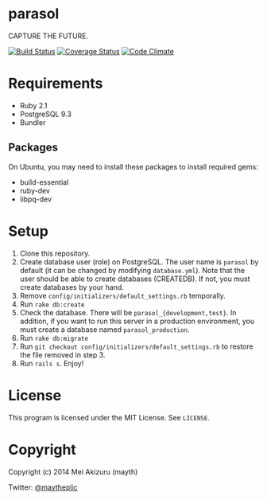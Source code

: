 parasol
=======

CAPTURE THE FUTURE.

[![Build Status](https://travis-ci.org/mayth/parasol.svg?branch=master)](https://travis-ci.org/mayth/parasol)
[![Coverage Status](https://img.shields.io/coveralls/mayth/parasol.svg)](https://coveralls.io/r/mayth/parasol?branch=master)
[![Code Climate](https://codeclimate.com/github/mayth/parasol/badges/gpa.svg)](https://codeclimate.com/github/mayth/parasol)

# Requirements
* Ruby 2.1
* PostgreSQL 9.3
* Bundler

## Packages
On Ubuntu, you may need to install these packages to install required gems:

* build-essential
* ruby-dev
* libpq-dev

# Setup
1. Clone this repository.
2. Create database user (role) on PostgreSQL. The user name is `parasol` by default (it can be changed by modifying `database.yml`). Note that the user should be able to create databases (CREATEDB). If not, you must create databases by your hand.
3. Remove `config/initializers/default_settings.rb` temporally.
4. Run `rake db:create`
5. Check the database. There will be `parasol_{development,test}`. In addition, if you want to run this server in a production environment, you must create a database named `parasol_production`.
6. Run `rake db:migrate`
7. Run `git checkout config/initializers/default_settings.rb` to restore the file removed in step 3.
8. Run `rails s`. Enjoy!

# License
This program is licensed under the MIT License. See `LICENSE`.

# Copyright
Copyright (c) 2014 Mei Akizuru (mayth)

Twitter: [@maytheplic](https://twitter.com/maytheplic)
